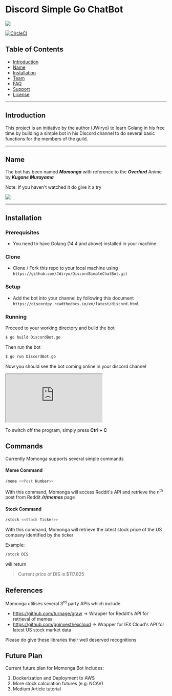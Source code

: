 # Discord Simple Go ChatBot

<img src="https://www.startinop.com/wp-content/uploads/2020/03/Capture-d%E2%80%99e%CC%81cran-2020-03-19-a%CC%80-20.10.14-1.png">

</br>

[![CircleCI](https://circleci.com/gh/JWiryo/DiscordSimpleChatBot.svg?style=shield)](https://app.circleci.com/pipelines/github/JWiryo/DiscordSimpleChatBot)

## Table of Contents

- [Introduction](#Introduction)
- [Name](#Name)
- [Installation](#Installation)
- [Team](#team)
- [FAQ](#faq)
- [Support](#support)
- [License](#license)

---

## Introduction

This project is an initiative by the author (JWiryo) to learn Golang in his free time by building a simple bot in his Discord channel to do several basic functions for the members of the guild.

---

## Name

The bot has been named **_Momonga_** with reference to the **_Overlord_** Anime by **_Kugane Murayama_**

Note: If you haven't watched it do give it a try

<img src="https://i.pinimg.com/474x/04/b9/92/04b992071d1c187db00d3a7745ef734e.jpg">

---

## Installation

### Prerequisites

- You need to have Golang (14.4 and above) installed in your machine

### Clone

- Clone / Fork this repo to your local machine using `https://github.com/JWiryo/DiscordSimpleChatBot.git`

### Setup

- Add the bot into your channel by following this document
  `https://discordpy.readthedocs.io/en/latest/discord.html`

### Running

Proceed to your working directory and build the bot

```bash
$ go build DiscordBot.go
```

Then run the bot

```bash
$ go run DiscordBot.go
```

Now you should see the bot coming online in your discord channel

<iframe src="https://drive.google.com/file/d/1HEN8455UpKFP_ApygwRA_ZWCw1vA_Ok-/preview"></iframe>

To switch off the program, simply press
**Ctrl + C**

## Commands

Currently Momonga supports several simple commands

#### Meme Command

```bash
/meme <<Post Number>>
```

With this command, Momonga will access Reddit's API and retrieve the n<sup>th</sup> post from Reddit _**/r/memes**_ page

#### Stock Command

```bash
/stock <<Stock Ticker>>
```

With this command, Momonga will retrieve the latest stock price of the US company identified by the ticker

Example:

```bash
/stock DIS
```

will return

> Current price of DIS is \$117.825

## References

Momonga utilises several 3<sup>rd</sup> party APIs which include

- https://github.com/turnage/graw -> Wrapper for Reddit's API for retrieval of memes
- https://github.com/goinvest/iexcloud -> Wrapper for IEX Cloud's API for latest US stock market data

Please do give these libraries their well deserved recognitions

## Future Plan

Current future plan for Momonga Bot includes:

1. Dockerization and Deployment to AWS
2. More stock calculation futures (e.g: NCAV)
3. Medium Article tutorial
